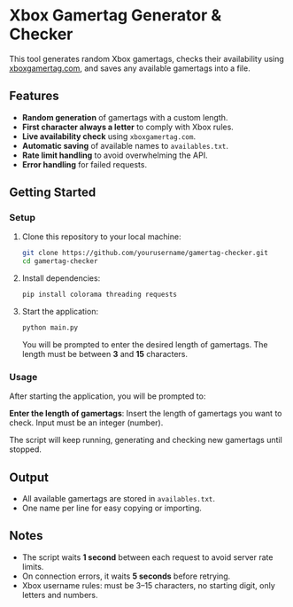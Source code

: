 # Xbox Gamertag Generator & Checker

This tool generates random Xbox gamertags, checks their availability using [xboxgamertag.com](https://xboxgamertag.com), and saves any available gamertags into a file.

## Features

- **Random generation** of gamertags with a custom length.
- **First character always a letter** to comply with Xbox rules.
- **Live availability check** using `xboxgamertag.com`.
- **Automatic saving** of available names to `availables.txt`.
- **Rate limit handling** to avoid overwhelming the API.
- **Error handling** for failed requests.

## Getting Started

### Setup

1. Clone this repository to your local machine:

   ```bash
   git clone https://github.com/yourusername/gamertag-checker.git
   cd gamertag-checker
   ```

2. Install dependencies:

   ```bash
   pip install colorama threading requests
   ```

3. Start the application:

   ```bash
   python main.py
   ```

   You will be prompted to enter the desired length of gamertags.
   The length must be between **3** and **15** characters.

### Usage

After starting the application, you will be prompted to:

**Enter the length of gamertags**: Insert the length of gamertags you want to check. Input must be an integer (number).

The script will keep running, generating and checking new gamertags until stopped.

## Output

- All available gamertags are stored in `availables.txt`.
- One name per line for easy copying or importing.

## Notes

- The script waits **1 second** between each request to avoid server rate limits.
- On connection errors, it waits **5 seconds** before retrying.
- Xbox username rules: must be 3–15 characters, no starting digit, only letters and numbers.
